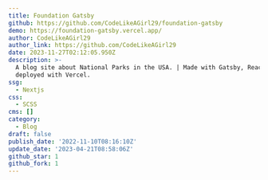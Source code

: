 ```yaml
---
title: Foundation Gatsby
github: https://github.com/CodeLikeAGirl29/foundation-gatsby
demo: https://foundation-gatsby.vercel.app/
author: CodeLikeAGirl29
author_link: https://github.com/CodeLikeAGirl29
date: 2023-11-27T02:12:05.950Z
description: >-
  A blog site about National Parks in the USA. | Made with Gatsby, React &
  deployed with Vercel.
ssg:
  - Nextjs
css:
  - SCSS
cms: []
category:
  - Blog
draft: false
publish_date: '2022-11-10T08:16:10Z'
update_date: '2023-04-21T08:58:06Z'
github_star: 1
github_fork: 1
---
```

